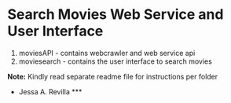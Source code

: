 # Search Movies Web Service and User Interface

1. moviesAPI - contains webcrawler and web service api
2. moviesearch - contains the user interface to search movies

**Note:** Kindly read separate readme file for instructions per folder

* Jessa A. Revilla ***
